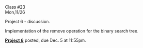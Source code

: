 <div class="lecture1">

<div class="column_date">
<p markdown="block">

Class #23 <br>
Mon,11/26

</p>
</div>
<div class="column_materials">
<p markdown="block">

Project 6 - discussion.

Implementation of the remove operation for the binary search tree.

</p>
</div>

<div class="column_assign">
<p markdown="block">


[__Project 6__](hwk/proj6.pdf) posted, due Dec. 5 at 11:55pm.  



</p>
</div>

</div>
